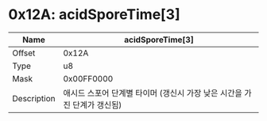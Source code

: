 # 0x12A: acidSporeTime[3]

| Name | acidSporeTime[3] |
| ----| ------------ |
| Offset | 0x12A |
| Type | u8 |
| Mask | 0x00FF0000 |
| Description | 애시드 스포어 단계별 타이머 (갱신시 가장 낮은 시간을 가진 단계가 갱신됨) |<br>


